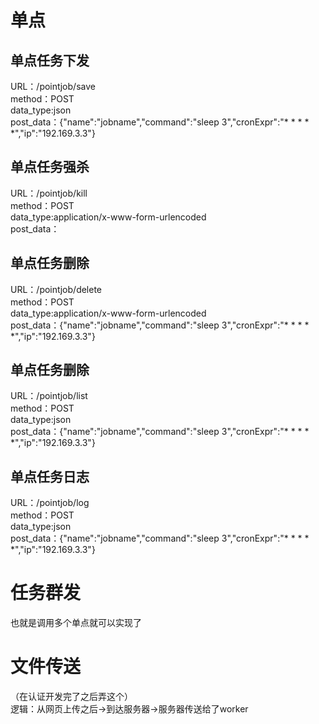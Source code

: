 # 单点
## 单点任务下发
URL：/pointjob/save  
method：POST  
data_type:json  
post_data：{"name":"jobname","command":"sleep 3","cronExpr":"* * * * *","ip":"192.169.3.3"}

## 单点任务强杀
URL：/pointjob/kill  
method：POST  
data_type:application/x-www-form-urlencoded  
post_data：

## 单点任务删除
URL：/pointjob/delete  
method：POST  
data_type:application/x-www-form-urlencoded  
post_data：{"name":"jobname","command":"sleep 3","cronExpr":"* * * * *","ip":"192.169.3.3"}

## 单点任务删除
URL：/pointjob/list  
method：POST  
data_type:json  
post_data：{"name":"jobname","command":"sleep 3","cronExpr":"* * * * *","ip":"192.169.3.3"}

## 单点任务日志
URL：/pointjob/log  
method：POST  
data_type:json  
post_data：{"name":"jobname","command":"sleep 3","cronExpr":"* * * * *","ip":"192.169.3.3"}

# 任务群发
也就是调用多个单点就可以实现了


# 文件传送
（在认证开发完了之后弄这个）  
逻辑：从网页上传之后->到达服务器->服务器传送给了worker


